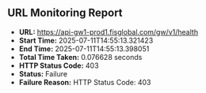 ## URL Monitoring Report

- **URL:** https://api-gw1-prod1.fisglobal.com/gw/v1/health
- **Start Time:** 2025-07-11T14:55:13.321423
- **End Time:** 2025-07-11T14:55:13.398051
- **Total Time Taken:** 0.076628 seconds
- **HTTP Status Code:** 403
- **Status:** Failure
- **Failure Reason:** HTTP Status Code: 403

